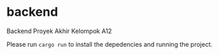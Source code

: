 # backend
Backend Proyek Akhir Kelompok A12

Please run `cargo run` to install the depedencies and running the project.